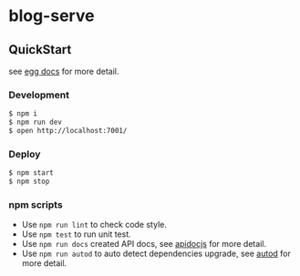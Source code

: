 # blog-serve

## QuickStart

<!-- add docs here for user -->

see [egg docs][egg] for more detail.

### Development

```bash
$ npm i
$ npm run dev
$ open http://localhost:7001/
```

### Deploy

```bash
$ npm start
$ npm stop
```

### npm scripts

- Use `npm run lint` to check code style.
- Use `npm test` to run unit test.
- Use `npm run docs` created API docs, see [apidocjs](http://apidocjs.com/) for more detail.
- Use `npm run autod` to auto detect dependencies upgrade, see [autod](https://www.npmjs.com/package/autod) for more detail.


[egg]: https://eggjs.org
